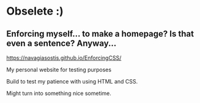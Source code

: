 # Obselete :)
## Enforcing myself... to make a homepage? Is that even a sentence? Anyway...

https://navagiasostis.github.io/EnforcingCSS/

My personal website for testing purposes

Build to test my patience with using HTML and CSS.

Might turn into something nice sometime.

